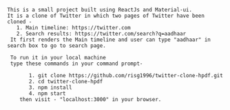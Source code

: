 
    
    This is a small project built using ReactJs and Material-ui.
    It is a clone of Twitter in which two pages of Twitter have been cloned -
       1. Main timeline: https://twitter.com
       2. Search results: https://twitter.com/search?q=aadhaar
     It first renders the Main timeline and user can type "aadhaar" in search box to go to search page.
     
     To run it in your local machine
     type these commands in your command prompt-
             
           1. git clone https://github.com/risg1996/twitter-clone-hpdf.git
           2. cd twitter-clone-hpdf
           3. npm install
           4. npm start
        then visit - "localhost:3000" in your browser.
 
